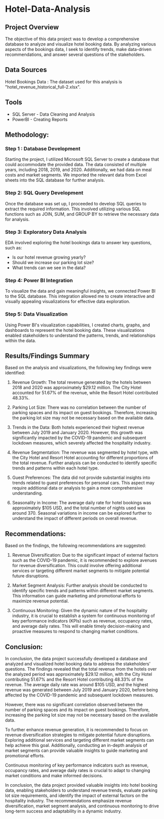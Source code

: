 # Hotel-Data-Analysis

## Project Overview  
The objective of this data project was to develop a comprehensive database to analyze and visualize hotel booking data. By analyzing various aspects of the bookings data, I seek to identify trends, make data-driven recommendations, and answer several questions of the stakeholders.

## Data Sources
Hotel Bookings Data : The dataset used for this analysis is "hotel_revenue_historical_full-2.xlsx".

## Tools
- SQL Server - Data Cleaning and Analysis
- PowerBI - Creating Reports

## Methodology:
### Step 1 : Database Development
Starting the project, I utilized Microsoft SQL Server to create a database that could accommodate the provided data. The data consisted of multiple years, including 2018, 2019, and 2020. Additionally, we had data on meal costs and market segments. We imported the relevant data from Excel sheets into the SQL database for further analysis.

### Step 2: SQL Query Development
Once the database was set up, I proceeded to develop SQL queries to extract the required information. This involved utilizing various SQL functions such as JOIN, SUM, and GROUP BY to retrieve the necessary data for analysis.

### Step 3: Exploratory Data Analysis
EDA involved exploring the hotel bookings data to answer key questions, such as:
- Is our hotel revenue growing yearly?
- Should we increase our parking lot size?
- What trends can we see in the data?

### Step 4: Power BI Integration
To visualize the data and gain meaningful insights, we connected Power BI to the SQL database. This integration allowed me to create interactive and visually appealing visualizations for effective data exploration.

### Step 5: Data Visualization
Using Power BI's visualization capabilities, I created charts, graphs, and dashboards to represent the hotel booking data. These visualizations enabled stakeholders to understand the patterns, trends, and relationships within the data.

## Results/Findings Summary
Based on the analysis and visualizations, the following key findings were identified:

1. Revenue Growth: The total revenue generated by the hotels between 2018 and 2020 was approximately $29.12 million. The City Hotel accounted for 51.67% of the revenue, while the Resort Hotel contributed 48.33%.

2. Parking Lot Size: There was no correlation between the number of parking spaces and its impact on guest bookings. Therefore, increasing the parking lot size may not be necessary based on the available data.

3. Trends in the Data: Both hotels experienced their highest revenue between July 2019 and January 2020. However, this growth was significantly impacted by the COVID-19 pandemic and subsequent lockdown measures, which severely affected the hospitality industry.

4. Revenue Segmentation: The revenue was segmented by hotel type, with the City Hotel and Resort Hotel accounting for different proportions of the total revenue. Further analysis can be conducted to identify specific trends and patterns within each hotel type.

5. Guest Preferences: The data did not provide substantial insights into trends related to guest preferences for personal cars. This aspect may require additional data or analysis to gain a more comprehensive understanding.

6. Seasonality in Income: The average daily rate for hotel bookings was approximately $105 USD, and the total number of nights used was around 370. Seasonal variations in income can be explored further to understand the impact of different periods on overall revenue.

## Recommendations:
Based on the findings, the following recommendations are suggested:

1. Revenue Diversification: Due to the significant impact of external factors such as the COVID-19 pandemic, it is recommended to explore avenues for revenue diversification. This could involve offering additional services or targeting different market segments to mitigate potential future disruptions.

2. Market Segment Analysis: Further analysis should be conducted to identify specific trends and patterns within different market segments. This information can guide marketing and promotional efforts to maximize revenue potential.

3. Continuous Monitoring: Given the dynamic nature of the hospitality industry, it is crucial to establish a system for continuous monitoring of key performance indicators (KPIs) such as revenue, occupancy rates, and average daily rates. This will enable timely decision-making and proactive measures to respond to changing market conditions.

## Conclusion:
In conclusion, the data project successfully developed a database and analyzed and visualized hotel booking data to address the stakeholders' questions. The findings revealed that the total revenue from the hotels over the analyzed period was approximately $29.12 million, with the City Hotel contributing 51.67% and the Resort Hotel contributing 48.33% of the revenue. The average daily rate was around $105 USD, and the highest revenue was generated between July 2019 and January 2020, before being affected by the COVID-19 pandemic and subsequent lockdown measures.

However, there was no significant correlation observed between the number of parking spaces and its impact on guest bookings. Therefore, increasing the parking lot size may not be necessary based on the available data.

To further enhance revenue generation, it is recommended to focus on revenue diversification strategies to mitigate potential future disruptions. Exploring additional services and targeting different market segments can help achieve this goal. Additionally, conducting an in-depth analysis of market segments can provide valuable insights to guide marketing and promotional efforts.

Continuous monitoring of key performance indicators such as revenue, occupancy rates, and average daily rates is crucial to adapt to changing market conditions and make informed decisions.

In conclusion, the data project provided valuable insights into hotel booking data, enabling stakeholders to understand revenue trends, evaluate parking lot size requirements, and identify the impact of external factors on the hospitality industry. The recommendations emphasize revenue diversification, market segment analysis, and continuous monitoring to drive long-term success and adaptability in a dynamic industry.







